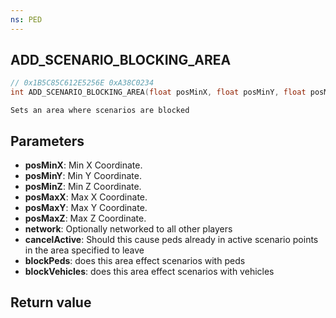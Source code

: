 ```yaml
---
ns: PED
---
```

## ADD_SCENARIO_BLOCKING_AREA

```c
// 0x1B5C85C612E5256E 0xA38C0234
int ADD_SCENARIO_BLOCKING_AREA(float posMinX, float posMinY, float posMinZ, float posMaxX, float posMaxY, float posMaxZ, BOOL network, BOOL cancelActive, BOOL blockPeds, BOOL blockVehicles);
```

```
Sets an area where scenarios are blocked
```


## Parameters
* **posMinX**: Min X Coordinate.
* **posMinY**: Min Y Coordinate.
* **posMinZ**: Min Z Coordinate.
* **posMaxX**: Max X Coordinate.
* **posMaxY**: Max Y Coordinate.
* **posMaxZ**: Max Z Coordinate.
* **network**: Optionally networked to all other players
* **cancelActive**: Should this cause peds already in active scenario points in the area specified to leave
* **blockPeds**: does this area effect scenarios with peds
* **blockVehicles**: does this area effect scenarios with vehicles

## Return value
